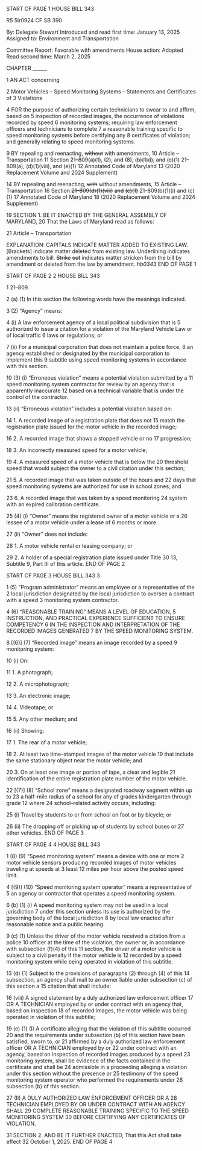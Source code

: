 START OF PAGE 1
HOUSE BILL 343

R5 5lr0924
CF SB 390

By: Delegate Stewart
Introduced and read first time: January 13, 2025
Assigned to: Environment and Transportation

Committee Report: Favorable with amendments
House action: Adopted
Read second time: March 2, 2025

CHAPTER ______

1 AN ACT concerning

2 Motor Vehicles – Speed Monitoring Systems – Statements and Certificates of
3 Violations

4 FOR the purpose of authorizing certain technicians to swear to and affirm, based on
5 inspection of recorded images, the occurrence of violations recorded by speed
6 monitoring systems; requiring law enforcement officers and technicians to complete
7 a reasonable training specific to speed monitoring systems before certifying any
8 certificates of violation; and generally relating to speed monitoring systems.

9 BY repealing and reenacting, ~~without~~ with amendments,
10 Article – Transportation
11 Section ~~21–809(a)(1),~~ ~~(2),~~ ~~and~~ ~~(8),~~ ~~(b)(1)(i),~~ ~~and~~ ~~(c)(1)~~ 21–809(a), (d)(1)(viii), and (e)(1)
12 Annotated Code of Maryland
13 (2020 Replacement Volume and 2024 Supplement)

14 BY repealing and reenacting, ~~with~~ without amendments,
15 Article – Transportation
16 Section ~~21–809(d)(1)(viii)~~ ~~and~~ ~~(e)(1)~~ 21–809(b)(1)(i) and (c)(1)
17 Annotated Code of Maryland
18 (2020 Replacement Volume and 2024 Supplement)

19 SECTION 1. BE IT ENACTED BY THE GENERAL ASSEMBLY OF MARYLAND,
20 That the Laws of Maryland read as follows:

21 Article – Transportation

EXPLANATION: CAPITALS INDICATE MATTER ADDED TO EXISTING LAW.
[Brackets] indicate matter deleted from existing law.
Underlining indicates amendments to bill.
~~Strike~~ ~~out~~ indicates matter stricken from the bill by amendment or deleted from the law by
amendment. *hb0343*
END OF PAGE 1

START OF PAGE 2
2 HOUSE BILL 343

1 21–809.

2 (a) (1) In this section the following words have the meanings indicated.

3 (2) “Agency” means:

4 (i) A law enforcement agency of a local political subdivision that is
5 authorized to issue a citation for a violation of the Maryland Vehicle Law or of local traffic
6 laws or regulations; or

7 (ii) For a municipal corporation that does not maintain a police force,
8 an agency established or designated by the municipal corporation to implement this
9 subtitle using speed monitoring systems in accordance with this section.

10 (3) (i) “Erroneous violation” means a potential violation submitted by a
11 speed monitoring system contractor for review by an agency that is apparently inaccurate
12 based on a technical variable that is under the control of the contractor.

13 (ii) “Erroneous violation” includes a potential violation based on:

14 1. A recorded image of a registration plate that does not
15 match the registration plate issued for the motor vehicle in the recorded image;

16 2. A recorded image that shows a stopped vehicle or no
17 progression;

18 3. An incorrectly measured speed for a motor vehicle;

19 4. A measured speed of a motor vehicle that is below the
20 threshold speed that would subject the owner to a civil citation under this section;

21 5. A recorded image that was taken outside of the hours and
22 days that speed monitoring systems are authorized for use in school zones; and

23 6. A recorded image that was taken by a speed monitoring
24 system with an expired calibration certificate.

25 (4) (i) “Owner” means the registered owner of a motor vehicle or a
26 lessee of a motor vehicle under a lease of 6 months or more.

27 (ii) “Owner” does not include:

28 1. A motor vehicle rental or leasing company; or

29 2. A holder of a special registration plate issued under Title
30 13, Subtitle 9, Part III of this article.
END OF PAGE 2

START OF PAGE 3
HOUSE BILL 343 3

1 (5) “Program administrator” means an employee or a representative of the
2 local jurisdiction designated by the local jurisdiction to oversee a contract with a speed
3 monitoring system contractor.

4 (6) “REASONABLE TRAINING” MEANS A LEVEL OF EDUCATION,
5 INSTRUCTION, AND PRACTICAL EXPERIENCE SUFFICIENT TO ENSURE COMPETENCY
6 IN THE INSPECTION AND INTERPRETATION OF THE RECORDED IMAGES GENERATED
7 BY THE SPEED MONITORING SYSTEM.

8 [(6)] (7) “Recorded image” means an image recorded by a speed
9 monitoring system:

10 (i) On:

11 1. A photograph;

12 2. A microphotograph;

13 3. An electronic image;

14 4. Videotape; or

15 5. Any other medium; and

16 (ii) Showing:

17 1. The rear of a motor vehicle;

18 2. At least two time–stamped images of the motor vehicle
19 that include the same stationary object near the motor vehicle; and

20 3. On at least one image or portion of tape, a clear and legible
21 identification of the entire registration plate number of the motor vehicle.

22 [(7)] (8) “School zone” means a designated roadway segment within up to
23 a half–mile radius of a school for any of grades kindergarten through grade 12 where
24 school–related activity occurs, including:

25 (i) Travel by students to or from school on foot or by bicycle; or

26 (ii) The dropping off or picking up of students by school buses or
27 other vehicles.
END OF PAGE 3

START OF PAGE 4
4 HOUSE BILL 343

1 (8) (9) “Speed monitoring system” means a device with one or more
2 motor vehicle sensors producing recorded images of motor vehicles traveling at speeds at
3 least 12 miles per hour above the posted speed limit.

4 [(9)] (10) “Speed monitoring system operator” means a representative of
5 an agency or contractor that operates a speed monitoring system.

6 (b) (1) (i) A speed monitoring system may not be used in a local jurisdiction
7 under this section unless its use is authorized by the governing body of the local jurisdiction
8 by local law enacted after reasonable notice and a public hearing.

9 (c) (1) Unless the driver of the motor vehicle received a citation from a police
10 officer at the time of the violation, the owner or, in accordance with subsection (f)(4) of this
11 section, the driver of a motor vehicle is subject to a civil penalty if the motor vehicle is
12 recorded by a speed monitoring system while being operated in violation of this subtitle.

13 (d) (1) Subject to the provisions of paragraphs (2) through (4) of this
14 subsection, an agency shall mail to an owner liable under subsection (c) of this section a
15 citation that shall include:

16 (viii) A signed statement by a duly authorized law enforcement officer
17 OR A TECHNICIAN employed by or under contract with an agency that, based on inspection
18 of recorded images, the motor vehicle was being operated in violation of this subtitle;

19 (e) (1) (I) A certificate alleging that the violation of this subtitle occurred
20 and the requirements under subsection (b) of this section have been satisfied, sworn to, or
21 affirmed by a duly authorized law enforcement officer OR A TECHNICIAN employed by or
22 under contract with an agency, based on inspection of recorded images produced by a speed
23 monitoring system, shall be evidence of the facts contained in the certificate and shall be
24 admissible in a proceeding alleging a violation under this section without the presence or
25 testimony of the speed monitoring system operator who performed the requirements under
26 subsection (b) of this section.

27 (II) A DULY AUTHORIZED LAW ENFORCEMENT OFFICER OR A
28 TECHNICIAN EMPLOYED BY OR UNDER CONTRACT WITH AN AGENCY SHALL
29 COMPLETE REASONABLE TRAINING SPECIFIC TO THE SPEED MONITORING SYSTEM
30 BEFORE CERTIFYING ANY CERTIFICATES OF VIOLATION.

31 SECTION 2. AND BE IT FURTHER ENACTED, That this Act shall take effect
32 October 1, 2025.
END OF PAGE 4